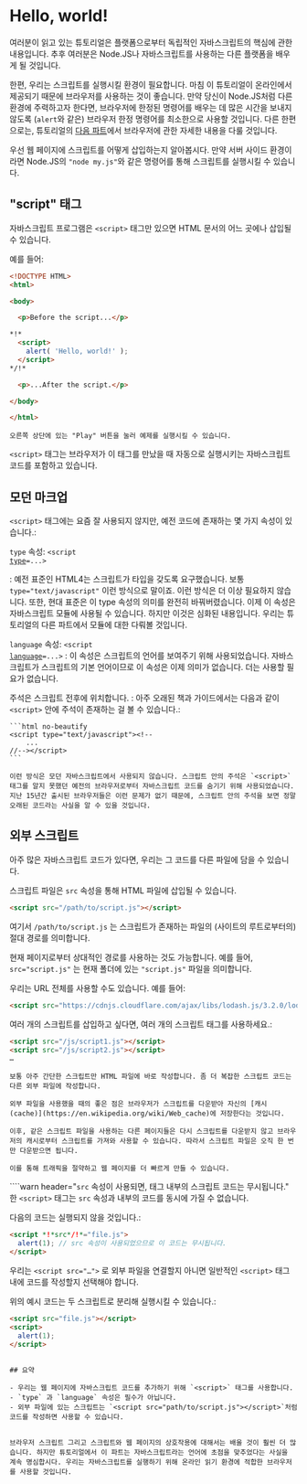 # Hello, world!

여러분이 읽고 있는 튜토리얼은 플랫폼으로부터 독립적인 자바스크립트의 핵심에 관한 내용입니다. 추후 여러분은 Node.JS나 자바스크립트를 사용하는 다른 플랫폼을 배우게 될 것입니다.

한편, 우리는 스크립트를 실행시킬 환경이 필요합니다. 마침 이 튜토리얼이 온라인에서 제공되기 때문에 브라우저를 사용하는 것이 좋습니다. 만약 당신이 Node.JS처럼 다른 환경에 주력하고자 한다면, 브라우저에 한정된 명령어를 배우는 데 많은 시간을 보내지 않도록 (`alert`와 같은) 브라우저 한정 명령어를 최소한으로 사용할 것입니다. 다른 한편으로는, 튜토리얼의 [다음 파트](/ui)에서 브라우저에 관한 자세한 내용을 다룰 것입니다.

우선 웹 페이지에 스크립트를 어떻게 삽입하는지 알아봅시다. 만약 서버 사이드 환경이라면 Node.JS의 `"node my.js"`와 같은 명령어를 통해 스크립트를 실행시킬 수 있습니다.


## "script" 태그

자바스크립트 프로그램은 `<script>` 태그만 있으면 HTML 문서의 어느 곳에나 삽입될 수 있습니다.

예를 들어:

```html run height=100
<!DOCTYPE HTML>
<html>

<body>

  <p>Before the script...</p>

*!*
  <script>
    alert( 'Hello, world!' );
  </script>
*/!*

  <p>...After the script.</p>

</body>

</html>
```

```online
오른쪽 상단에 있는 "Play" 버튼을 눌러 예제를 실행시킬 수 있습니다.
```

`<script>` 태그는 브라우저가 이 태그를 만났을 때 자동으로 실행시키는 자바스크립트 코드를 포함하고 있습니다.


## 모던 마크업

`<script>` 태그에는 요즘 잘 사용되지 않지만, 예전 코드에 존재하는 몇 가지 속성이 있습니다.:

 `type` 속성: <code>&lt;script <u>type</u>=...&gt;</code>

 : 예전 표준인 HTML4는 스크립트가 타입을 갖도록 요구했습니다. 보통 `type="text/javascript"` 이런 방식으로 말이죠. 이런 방식은 더 이상 필요하지 않습니다. 또한, 현대 표준은 이 type 속성의 의미를 완전히 바꿔버렸습니다. 이제 이 속성은 자바스크립트 모듈에 사용될 수 있습니다. 하지만 이것은 심화된 내용입니다. 우리는 튜토리얼의 다른 파트에서 모듈에 대한 다뤄볼 것입니다.

 `language` 속성: <code>&lt;script <u>language</u>=...&gt;</code>
  : 이 속성은 스크립트의 언어를 보여주기 위해 사용되었습니다. 자바스크립트가 스크립트의 기본 언어이므로 이 속성은 이제 의미가 없습니다. 더는 사용할 필요가 없습니다.

주석은 스크립트 전후에 위치합니다.
: 아주 오래된 책과 가이드에서는 다음과 같이 `<script>` 안에 주석이 존재하는 걸 볼 수 있습니다.:

    ```html no-beautify
    <script type="text/javascript"><!--
        ...
    //--></script>
    ```

    이런 방식은 모던 자바스크립트에서 사용되지 않습니다. 스크립트 안의 주석은 `<script>` 태그를 알지 못했던 예전의 브라우저로부터 자바스크립트 코드를 숨기기 위해 사용되었습니다. 지난 15년간 출시된 브라우저들은 이런 문제가 없기 때문에, 스크립트 안의 주석을 보면 정말 오래된 코드라는 사실을 알 수 있을 것입니다.


## 외부 스크립트

아주 많은 자바스크립트 코드가 있다면, 우리는 그 코드를 다른 파일에 담을 수 있습니다.

스크립트 파일은 `src` 속성을 통해 HTML 파일에 삽입될 수 있습니다.

```html
<script src="/path/to/script.js"></script>
```

여기서 `/path/to/script.js` 는 스크립트가 존재하는 파일의 (사이트의 루트로부터의) 절대 경로를 의미합니다.

현재 페이지로부터 상대적인 경로를 사용하는 것도 가능합니다. 예를 들어, `src="script.js"` 는 현재 폴더에 있는 `"script.js"` 파일을 의미합니다.

우리는 URL 전체를 사용할 수도 있습니다. 예를 들어:

```html
<script src="https://cdnjs.cloudflare.com/ajax/libs/lodash.js/3.2.0/lodash.js"></script>
```

여러 개의 스크립트를 삽입하고 싶다면, 여러 개의 스크립트 태그를 사용하세요.:

```html
<script src="/js/script1.js"></script>
<script src="/js/script2.js"></script>
…
```

```smart
보통 아주 간단한 스크립트만 HTML 파일에 바로 작성합니다. 좀 더 복잡한 스크립트 코드는 다른 외부 파일에 작성합니다.

외부 파일을 사용했을 때의 좋은 점은 브라우저가 스크립트를 다운받아 자신의 [캐시(cache)](https://en.wikipedia.org/wiki/Web_cache)에 저장한다는 것입니다.

이후, 같은 스크립트 파일을 사용하는 다른 페이지들은 다시 스크립트를 다운받지 않고 브라우저의 캐시로부터 스크립트를 가져와 사용할 수 있습니다. 따라서 스크립트 파일은 오직 한 번만 다운받으면 됩니다.

이를 통해 트래픽을 절약하고 웹 페이지를 더 빠르게 만들 수 있습니다.
```

````warn header="`src` 속성이 사용되면, 태그 내부의 스크립트 코드는 무시됩니다."
한 `<script>` 태그는 `src` 속성과 내부의 코드를 동시에 가질 수 없습니다. 

다음의 코드는 실행되지 않을 것입니다.:

```html
<script *!*src*/!*="file.js">
  alert(1); // src 속성이 사용되었으므로 이 코드는 무시됩니다.
</script>
```

우리는 `<script src="…">` 로 외부 파일을 연결할지 아니면 일반적인 `<script>` 태그 내에 코드를 작성할지 선택해야 합니다.

위의 예시 코드는 두 스크립트로 분리해 실행시킬 수 있습니다.:

```html
<script src="file.js"></script>
<script>
  alert(1);
</script>
```
````

## 요약

- 우리는 웹 페이지에 자바스크립트 코드를 추가하기 위해 `<script>` 태그를 사용합니다.
- `type` 과 `language` 속성은 필수가 아닙니다.
- 외부 파일에 있는 스크립트는 `<script src="path/to/script.js"></script>`처럼 코드를 작성하면 사용할 수 있습니다.


브라우저 스크립트 그리고 스크립트와 웹 페이지의 상호작용에 대해서는 배울 것이 훨씬 더 많습니다. 하지만 튜토리얼에서 이 파트는 자바스크립트라는 언어에 초점을 맞추었다는 사실을 계속 명심합시다. 우리는 자바스크립트를 실행하기 위해 온라인 읽기 환경에 적합한 브라우저를 사용할 것입니다.
